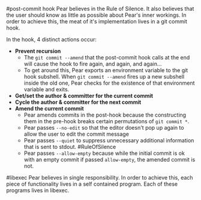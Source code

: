 #post-commit hook
Pear believes in the Rule of Silence. It also believes that the user should know as little as possible about Pear's inner workings. In order to achieve this, the meat of it's implementation lives in a git commit hook.

In the hook, 4 distinct actions occur:
* __Prevent recursion__
    * The `git commit --amend` that the post-commit hook calls at the end will cause the hook to fire again, and again, and again...
    * To get around this, Pear exports an environment variable to the git hook subshell. When `git commit --amend` fires up a new subshell inside the old one, Pear checks for the existence of that environment variable and exits.
* __Get/set the author & committer for the current commit__
* __Cycle the author & committer for the next commit__
* __Amend the current commit__
    * Pear amends commits in the post-hook because the constructing them in the pre-hook breaks certain permutations of `git commit *`.
    * Pear passes `--no-edit` so that the editor doesn't pop up again to allow the user to edit the commit message
    * Pear passes `--quiet` to suppress unnecessary additional information that is sent to stdout. #RuleOfSilence
    * Pear passes `--allow-empty` because while the initial commit is ok with an empty commit if passed `allow-empty`, the amended commit is not. 

#libexec
Pear believes in single responsibility. In order to achieve this, each piece of functionality lives in a self contained program. Each of these programs lives in libexec.
